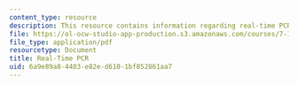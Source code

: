 ```yaml
---
content_type: resource
description: This resource contains information regarding real-time PCR.
file: https://ol-ocw-studio-app-production.s3.amazonaws.com/courses/7-15-experimental-molecular-genetics-spring-2015/6a9e89a84403e82ed6101bf852861aa7_MIT7_15S15_Real_Time_PCR.pdf
file_type: application/pdf
resourcetype: Document
title: Real-Time PCR
uid: 6a9e89a8-4403-e82e-d610-1bf852861aa7
---
```


